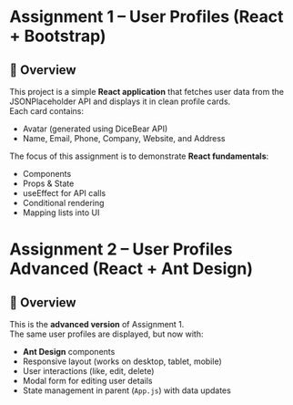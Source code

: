 # Assignment 1 – User Profiles (React + Bootstrap)

## 📖 Overview
This project is a simple **React application** that fetches user data from the JSONPlaceholder API and displays it in clean profile cards.  
Each card contains:
- Avatar (generated using DiceBear API)
- Name, Email, Phone, Company, Website, and Address

The focus of this assignment is to demonstrate **React fundamentals**:
- Components
- Props & State
- useEffect for API calls
- Conditional rendering
- Mapping lists into UI


# Assignment 2 – User Profiles Advanced (React + Ant Design)

## 📖 Overview
This is the **advanced version** of Assignment 1.  
The same user profiles are displayed, but now with:
- **Ant Design** components
- Responsive layout (works on desktop, tablet, mobile)
- User interactions (like, edit, delete)
- Modal form for editing user details
- State management in parent (`App.js`) with data updates

